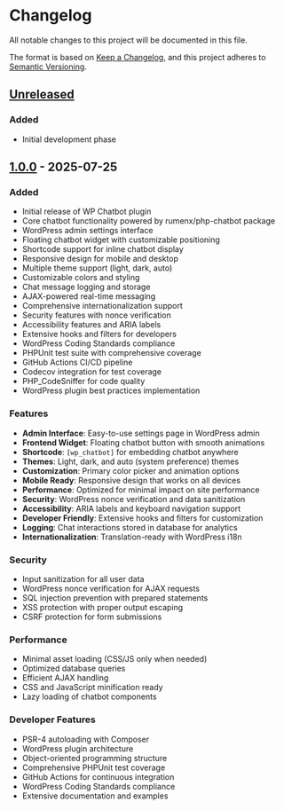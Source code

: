 # Changelog

All notable changes to this project will be documented in this file.

The format is based on [Keep a Changelog](https://keepachangelog.com/en/1.0.0/),
and this project adheres to [Semantic Versioning](https://semver.org/spec/v2.0.0.html).

## [Unreleased]

### Added
- Initial development phase

## [1.0.0] - 2025-07-25

### Added
- Initial release of WP Chatbot plugin
- Core chatbot functionality powered by rumenx/php-chatbot package
- WordPress admin settings interface
- Floating chatbot widget with customizable positioning
- Shortcode support for inline chatbot display
- Responsive design for mobile and desktop
- Multiple theme support (light, dark, auto)
- Customizable colors and styling
- Chat message logging and storage
- AJAX-powered real-time messaging
- Comprehensive internationalization support
- Security features with nonce verification
- Accessibility features and ARIA labels
- Extensive hooks and filters for developers
- WordPress Coding Standards compliance
- PHPUnit test suite with comprehensive coverage
- GitHub Actions CI/CD pipeline
- Codecov integration for test coverage
- PHP_CodeSniffer for code quality
- WordPress plugin best practices implementation

### Features
- **Admin Interface**: Easy-to-use settings page in WordPress admin
- **Frontend Widget**: Floating chatbot button with smooth animations
- **Shortcode**: `[wp_chatbot]` for embedding chatbot anywhere
- **Themes**: Light, dark, and auto (system preference) themes
- **Customization**: Primary color picker and animation options
- **Mobile Ready**: Responsive design that works on all devices
- **Performance**: Optimized for minimal impact on site performance
- **Security**: WordPress nonce verification and data sanitization
- **Accessibility**: ARIA labels and keyboard navigation support
- **Developer Friendly**: Extensive hooks and filters for customization
- **Logging**: Chat interactions stored in database for analytics
- **Internationalization**: Translation-ready with WordPress i18n

### Security
- Input sanitization for all user data
- WordPress nonce verification for AJAX requests
- SQL injection prevention with prepared statements
- XSS protection with proper output escaping
- CSRF protection for form submissions

### Performance
- Minimal asset loading (CSS/JS only when needed)
- Optimized database queries
- Efficient AJAX handling
- CSS and JavaScript minification ready
- Lazy loading of chatbot components

### Developer Features
- PSR-4 autoloading with Composer
- WordPress plugin architecture
- Object-oriented programming structure
- Comprehensive PHPUnit test coverage
- GitHub Actions for continuous integration
- WordPress Coding Standards compliance
- Extensive documentation and examples

[Unreleased]: https://github.com/RumenDamyanov/wp-chatbot/compare/v1.0.0...HEAD
[1.0.0]: https://github.com/RumenDamyanov/wp-chatbot/releases/tag/v1.0.0
